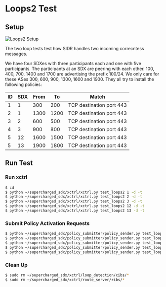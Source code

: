 # Loops2 Test

## Setup
![Loops2 Setup](https://raw.githubusercontent.com/nsg-ethz/supercharged_sdx/correctness/examples/test_loops2/setup.PNG)

The two loop tests test how SIDR handles two incoming correcntess messages.

We have four SDXes with three participants each and one with five participants. The participants at an SDX are peering with each other. 100, 400, 700, 1400 and 1700 are advertising the prefix 100/24. We only care for these ASes 300, 600, 900, 1300, 1600 and 1900. They all try to install the following policies:

| ID | SDX | From | To  | Match                    |
|----|-----|------|-----|--------------------------|
| 1  | 1   | 300  | 200 | TCP destination port 443 |
| 2  | 1   | 1300  | 1200 | TCP destination port 443 |
| 3  | 2   | 600  | 500 | TCP destination port 443 |
| 4  | 3   | 900  | 800 | TCP destination port 443 |
| 5  | 12  | 1600  | 1500 | TCP destination port 443 |
| 5  | 13   | 1900  | 1800 | TCP destination port 443 |


## Run Test

### Run xctrl

```bash
$ cd 
$ python ~/supercharged_sdx/xctrl/xctrl.py test_loops2 1 -d -t
$ python ~/supercharged_sdx/xctrl/xctrl.py test_loops2 2 -d -t
$ python ~/supercharged_sdx/xctrl/xctrl.py test_loops2 3 -d -t
$ python ~/supercharged_sdx/xctrl/xctrl.py test_loops2 12 -d -t
$ python ~/supercharged_sdx/xctrl/xctrl.py test_loops2 13 -d -t
```

### Submit Policy Activation Requests

```bash
$ python ~/supercharged_sdx/policy_submitter/policy_sender.py test_loops2 1
$ python ~/supercharged_sdx/policy_submitter/policy_sender.py test_loops2 2
$ python ~/supercharged_sdx/policy_submitter/policy_sender.py test_loops2 3
$ python ~/supercharged_sdx/policy_submitter/policy_sender.py test_loops2 12
$ python ~/supercharged_sdx/policy_submitter/policy_sender.py test_loops2 13
```

### Clean Up

```bash
$ sudo rm ~/supercharged_sdx/xctrl/loop_detection/cibs/*
$ sudo rm ~/supercharged_sdx/xctrl/route_server/ribs/*
```
